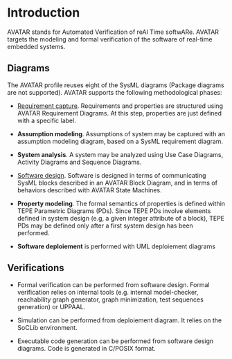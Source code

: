 # Introduction

AVATAR stands for Automated Verification of reAl Time softwARe. AVATAR targets the modeling and formal verification of the software of real-time embedded systems.

## Diagrams

The AVATAR profile reuses eight of the SysML diagrams (Package diagrams are not supported). AVATAR supports the following methodological phases:

- [Requirement capture](file://requirements.md). Requirements and properties are structured using AVATAR Requirement Diagrams. At this step, properties are just defined with a specific label.

- **Assumption modeling**. Assumptions of system may be captured with an assumption modeling diagram, based on a SysML requirement diagram.

- **System analysis**. A system may be analyzed using Use Case Diagrams, Activity Diagrams and Sequence Diagrams.

- [Software design](file://avatarsoftwaredesign.md). Software is designed in terms of communicating SysML blocks described in an AVATAR Block Diagram, and in terms of behaviors described with AVATAR State Machines.

 - **Property modeling**. The formal semantics of properties is defined within TEPE Parametric Diagrams (PDs). Since TEPE PDs involve elements defined in system design (e.g, a given integer attribute of a block), TEPE PDs may be defined only after a first system design has been performed.

- **Software deploiement** is performed with UML deploiement diagrams

## Verifications
- Formal verification can be performed from software design. Formal verification relies on internal tools (e.g. internal model-checker, reachability graph generator, graph minimization, test sequences generation) or UPPAAL.

- Simulation can be performed from deploiement diagram. It relies on the SoCLib environment.

- Executable code generation can be performed from software design diagrams. Code is generated in C/POSIX format. 





